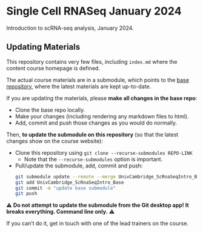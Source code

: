# Single Cell RNASeq January 2024

Introduction to scRNA-seq analysis, January 2024.


## Updating Materials

This repository contains very few files, including `index.md` where the content course homepage is defined. 

The actual course materials are in a submodule, which points to the [base repository](https://github.com/bioinformatics-core-shared-training/UnivCambridge_ScRnaSeqIntro_Base), where the latest materials are kept up-to-date. 

If you are updating the materials, please **make all changes in the base repo**:

- Clone the base repo locally.
- Make your changes (including rendering any markdown files to html).
- Add, commit and push those changes as you would do normally. 

Then, **to update the submodule on this repository** (so that the latest changes show on the course website):

- Clone this repository using `git clone --recurse-submodules REPO-LINK` 
    - Note that the `--recurse-submodules` option is important.
- Pull/update the submodule, add, commit and push: 
    ```bash
    git submodule update --remote --merge UnivCambridge_ScRnaSeqIntro_Base
    git add UnivCambridge_ScRnaSeqIntro_Base
    git commit -m "update base submodule"
    git push
    ```

⚠️ **Do not attempt to update the submodule from the Git desktop app! 
It breaks everything. 
Command line only.** ⚠️

If you can’t do it, get in touch with one of the lead trainers on the course.

 
